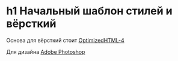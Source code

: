 h1 Начальный шаблон стилей и вёрсткий
=====================

Основа для вёрсткий стоит [OptimizedHTML-4](https://github.com/agragregra/OptimizedHTML-4)

Для дизайна [Adobe Photoshop](https://www.adobe.com/ru/products/photoshop.html?promoid=MC95SPXR&mv=other)
